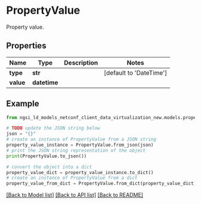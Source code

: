 # PropertyValue

Property value. 

## Properties

Name | Type | Description | Notes
------------ | ------------- | ------------- | -------------
**type** | **str** |  | [default to 'DateTime']
**value** | **datetime** |  | 

## Example

```python
from ngsi_ld_models_netconf_client_data_virtualization_new.models.property_value import PropertyValue

# TODO update the JSON string below
json = "{}"
# create an instance of PropertyValue from a JSON string
property_value_instance = PropertyValue.from_json(json)
# print the JSON string representation of the object
print(PropertyValue.to_json())

# convert the object into a dict
property_value_dict = property_value_instance.to_dict()
# create an instance of PropertyValue from a dict
property_value_from_dict = PropertyValue.from_dict(property_value_dict)
```
[[Back to Model list]](../README.md#documentation-for-models) [[Back to API list]](../README.md#documentation-for-api-endpoints) [[Back to README]](../README.md)


